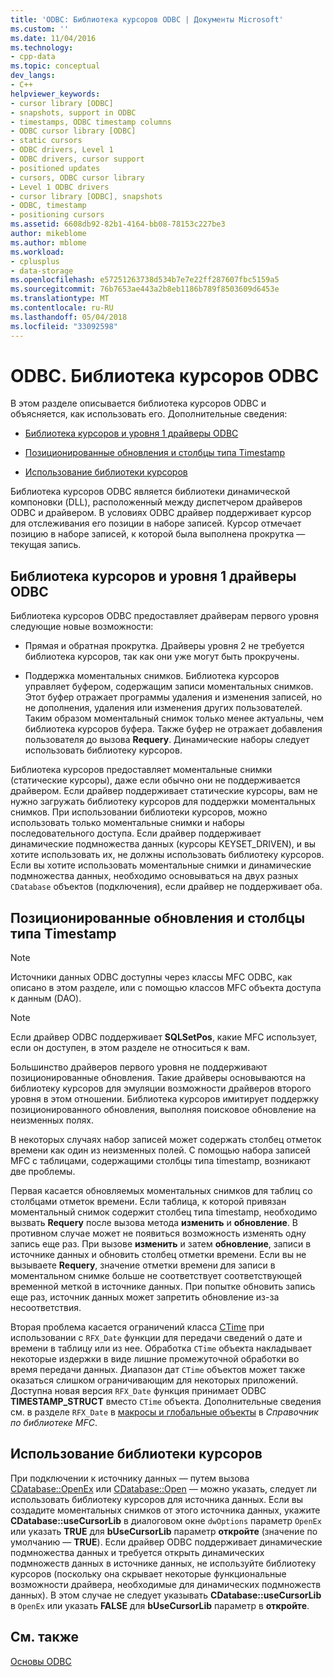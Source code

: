```yaml
---
title: 'ODBC: Библиотека курсоров ODBC | Документы Microsoft'
ms.custom: ''
ms.date: 11/04/2016
ms.technology:
- cpp-data
ms.topic: conceptual
dev_langs:
- C++
helpviewer_keywords:
- cursor library [ODBC]
- snapshots, support in ODBC
- timestamps, ODBC timestamp columns
- ODBC cursor library [ODBC]
- static cursors
- ODBC drivers, Level 1
- ODBC drivers, cursor support
- positioned updates
- cursors, ODBC cursor library
- Level 1 ODBC drivers
- cursor library [ODBC], snapshots
- ODBC, timestamp
- positioning cursors
ms.assetid: 6608db92-82b1-4164-bb08-78153c227be3
author: mikeblome
ms.author: mblome
ms.workload:
- cplusplus
- data-storage
ms.openlocfilehash: e57251263738d534b7e7e22ff287607fbc5159a5
ms.sourcegitcommit: 76b7653ae443a2b8eb1186b789f8503609d6453e
ms.translationtype: MT
ms.contentlocale: ru-RU
ms.lasthandoff: 05/04/2018
ms.locfileid: "33092598"
---
```

# <a name="odbc-the-odbc-cursor-library"></a>ODBC. Библиотека курсоров ODBC
В этом разделе описывается библиотека курсоров ODBC и объясняется, как использовать его. Дополнительные сведения:  
  
-   [Библиотека курсоров и уровня 1 драйверы ODBC](#_core_the_cursor_library_and_level_1_odbc_drivers)  
  
-   [Позиционированные обновления и столбцы типа Timestamp](#_core_positioned_updates_and_timestamp_columns)  
  
-   [Использование библиотеки курсоров](#_core_using_the_cursor_library)  
  
 Библиотека курсоров ODBC является библиотеки динамической компоновки (DLL), расположенный между диспетчером драйверов ODBC и драйвером. В условиях ODBC драйвер поддерживает курсор для отслеживания его позиции в наборе записей. Курсор отмечает позицию в наборе записей, к которой была выполнена прокрутка — текущая запись.  
  
##  <a name="_core_the_cursor_library_and_level_1_odbc_drivers"></a> Библиотека курсоров и уровня 1 драйверы ODBC  
 Библиотека курсоров ODBC предоставляет драйверам первого уровня следующие новые возможности:  
  
-   Прямая и обратная прокрутка. Драйверы уровня 2 не требуется библиотека курсоров, так как они уже могут быть прокручены.  
  
-   Поддержка моментальных снимков. Библиотека курсоров управляет буфером, содержащим записи моментальных снимков. Этот буфер отражает программы удаления и изменения записей, но не дополнения, удаления или изменения других пользователей. Таким образом моментальный снимок только менее актуальны, чем библиотека курсоров буфера. Также буфер не отражает добавления пользователя до вызова **Requery**. Динамические наборы следует использовать библиотеку курсоров.  
  
 Библиотека курсоров предоставляет моментальные снимки (статические курсоры), даже если обычно они не поддерживается драйвером. Если драйвер поддерживает статические курсоры, вам не нужно загружать библиотеку курсоров для поддержки моментальных снимков. При использовании библиотеки курсоров, можно использовать только моментальные снимки и наборы последовательного доступа. Если драйвер поддерживает динамические подмножества данных (курсоры KEYSET_DRIVEN), и вы хотите использовать их, не должны использовать библиотеку курсоров. Если вы хотите использовать моментальные снимки и динамические подмножества данных, необходимо основываться на двух разных `CDatabase` объектов (подключения), если драйвер не поддерживает оба.  
  
##  <a name="_core_positioned_updates_and_timestamp_columns"></a> Позиционированные обновления и столбцы типа Timestamp  
  
> [!NOTE]
>  Источники данных ODBC доступны через классы MFC ODBC, как описано в этом разделе, или с помощью классов MFC объекта доступа к данным (DAO).  
  
> [!NOTE]
>  Если драйвер ODBC поддерживает **SQLSetPos**, какие MFC использует, если он доступен, в этом разделе не относиться к вам.  
  
 Большинство драйверов первого уровня не поддерживают позиционированные обновления. Такие драйверы основываются на библиотеку курсоров для эмуляции возможности драйверов второго уровня в этом отношении. Библиотека курсоров имитирует поддержку позиционированного обновления, выполняя поисковое обновление на неизменных полях.  
  
 В некоторых случаях набор записей может содержать столбец отметок времени как один из неизменных полей. С помощью набора записей MFC с таблицами, содержащими столбцы типа timestamp, возникают две проблемы.  
  
 Первая касается обновляемых моментальных снимков для таблиц со столбцами отметок времени. Если таблица, к которой привязан моментальный снимок содержит столбец типа timestamp, необходимо вызвать **Requery** после вызова метода **изменить** и **обновление**. В противном случае может не появиться возможность изменять одну запись еще раз. При вызове **изменить** и затем **обновление**, записи в источнике данных и обновить столбец отметки времени. Если вы не вызываете **Requery**, значение отметки времени для записи в моментальном снимке больше не соответствует соответствующей временной меткой в источнике данных. При попытке обновить запись еще раз, источник данных может запретить обновление из-за несоответствия.  
  
 Вторая проблема касается ограничений класса [CTime](../../atl-mfc-shared/reference/ctime-class.md) при использовании с `RFX_Date` функции для передачи сведений о дате и времени в таблицу или из нее. Обработка `CTime` объекта накладывает некоторые издержки в виде лишние промежуточной обработки во время передачи данных. Диапазон дат `CTime` объектов может также оказаться слишком ограничивающим для некоторых приложений. Доступна новая версия `RFX_Date` функция принимает ODBC **TIMESTAMP_STRUCT** вместо `CTime` объекта. Дополнительные сведения см. в разделе `RFX_Date` в [макросы и глобальные объекты](../../mfc/reference/mfc-macros-and-globals.md) в *Справочник по библиотеке MFC*.  

  
##  <a name="_core_using_the_cursor_library"></a> Использование библиотеки курсоров  
 При подключении к источнику данных — путем вызова [CDatabase::OpenEx](../../mfc/reference/cdatabase-class.md#openex) или [CDatabase::Open](../../mfc/reference/cdatabase-class.md#open) — можно указать, следует ли использовать библиотеку курсоров для источника данных. Если вы создадите моментальных снимков от этого источника данных, укажите **CDatabase::useCursorLib** в диалоговом окне `dwOptions` параметр `OpenEx` или указать **TRUE** для  **bUseCursorLib** параметр **откройте** (значение по умолчанию — **TRUE**). Если драйвер ODBC поддерживает динамические подмножества данных и требуется открыть динамических подмножеств данных в источнике данных, не используйте библиотеку курсоров (поскольку она скрывает некоторые функциональные возможности драйвера, необходимые для динамических подмножеств данных). В этом случае не следует указывать **CDatabase::useCursorLib** в `OpenEx` или указать **FALSE** для **bUseCursorLib** параметр в **откройте**.  
  
## <a name="see-also"></a>См. также  
 [Основы ODBC](../../data/odbc/odbc-basics.md)